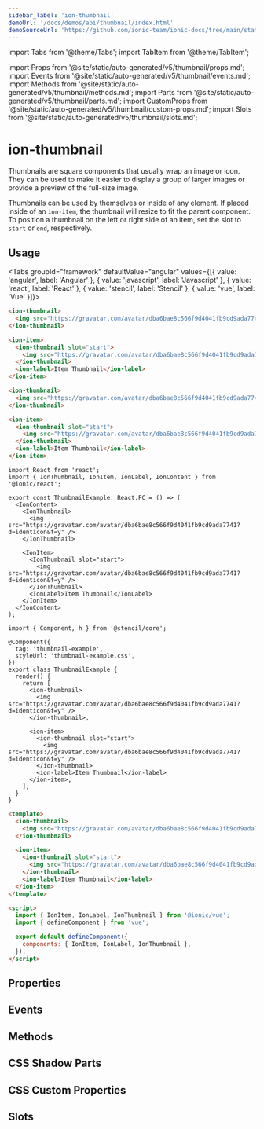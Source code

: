 ```yaml
---
sidebar_label: 'ion-thumbnail'
demoUrl: '/docs/demos/api/thumbnail/index.html'
demoSourceUrl: 'https://github.com/ionic-team/ionic-docs/tree/main/static/demos/api/thumbnail/index.html'
---
```


import Tabs from '@theme/Tabs';
import TabItem from '@theme/TabItem';

import Props from '@site/static/auto-generated/v5/thumbnail/props.md';
import Events from '@site/static/auto-generated/v5/thumbnail/events.md';
import Methods from '@site/static/auto-generated/v5/thumbnail/methods.md';
import Parts from '@site/static/auto-generated/v5/thumbnail/parts.md';
import CustomProps from '@site/static/auto-generated/v5/thumbnail/custom-props.md';
import Slots from '@site/static/auto-generated/v5/thumbnail/slots.md';

# ion-thumbnail

Thumbnails are square components that usually wrap an image or icon. They can be used to make it easier to display a group of larger images or provide a preview of the full-size image.

Thumbnails can be used by themselves or inside of any element. If placed inside of an `ion-item`, the thumbnail will resize to fit the parent component. To position a thumbnail on the left or right side of an item, set the slot to `start` or `end`, respectively.

## Usage

<Tabs groupId="framework" defaultValue="angular" values={[{ value: 'angular', label: 'Angular' }, { value: 'javascript', label: 'Javascript' }, { value: 'react', label: 'React' }, { value: 'stencil', label: 'Stencil' }, { value: 'vue', label: 'Vue' }]}>

<TabItem value="angular">

```html
<ion-thumbnail>
  <img src="https://gravatar.com/avatar/dba6bae8c566f9d4041fb9cd9ada7741?d=identicon&f=y" />
</ion-thumbnail>

<ion-item>
  <ion-thumbnail slot="start">
    <img src="https://gravatar.com/avatar/dba6bae8c566f9d4041fb9cd9ada7741?d=identicon&f=y" />
  </ion-thumbnail>
  <ion-label>Item Thumbnail</ion-label>
</ion-item>
```

</TabItem>

<TabItem value="javascript">

```html
<ion-thumbnail>
  <img src="https://gravatar.com/avatar/dba6bae8c566f9d4041fb9cd9ada7741?d=identicon&f=y" />
</ion-thumbnail>

<ion-item>
  <ion-thumbnail slot="start">
    <img src="https://gravatar.com/avatar/dba6bae8c566f9d4041fb9cd9ada7741?d=identicon&f=y" />
  </ion-thumbnail>
  <ion-label>Item Thumbnail</ion-label>
</ion-item>
```

</TabItem>

<TabItem value="react">

```tsx
import React from 'react';
import { IonThumbnail, IonItem, IonLabel, IonContent } from '@ionic/react';

export const ThumbnailExample: React.FC = () => (
  <IonContent>
    <IonThumbnail>
      <img src="https://gravatar.com/avatar/dba6bae8c566f9d4041fb9cd9ada7741?d=identicon&f=y" />
    </IonThumbnail>

    <IonItem>
      <IonThumbnail slot="start">
        <img src="https://gravatar.com/avatar/dba6bae8c566f9d4041fb9cd9ada7741?d=identicon&f=y" />
      </IonThumbnail>
      <IonLabel>Item Thumbnail</IonLabel>
    </IonItem>
  </IonContent>
);
```

</TabItem>

<TabItem value="stencil">

```tsx
import { Component, h } from '@stencil/core';

@Component({
  tag: 'thumbnail-example',
  styleUrl: 'thumbnail-example.css',
})
export class ThumbnailExample {
  render() {
    return [
      <ion-thumbnail>
        <img src="https://gravatar.com/avatar/dba6bae8c566f9d4041fb9cd9ada7741?d=identicon&f=y" />
      </ion-thumbnail>,

      <ion-item>
        <ion-thumbnail slot="start">
          <img src="https://gravatar.com/avatar/dba6bae8c566f9d4041fb9cd9ada7741?d=identicon&f=y" />
        </ion-thumbnail>
        <ion-label>Item Thumbnail</ion-label>
      </ion-item>,
    ];
  }
}
```

</TabItem>

<TabItem value="vue">

```html
<template>
  <ion-thumbnail>
    <img src="https://gravatar.com/avatar/dba6bae8c566f9d4041fb9cd9ada7741?d=identicon&f=y" />
  </ion-thumbnail>

  <ion-item>
    <ion-thumbnail slot="start">
      <img src="https://gravatar.com/avatar/dba6bae8c566f9d4041fb9cd9ada7741?d=identicon&f=y" />
    </ion-thumbnail>
    <ion-label>Item Thumbnail</ion-label>
  </ion-item>
</template>

<script>
  import { IonItem, IonLabel, IonThumbnail } from '@ionic/vue';
  import { defineComponent } from 'vue';

  export default defineComponent({
    components: { IonItem, IonLabel, IonThumbnail },
  });
</script>
```

</TabItem>

</Tabs>

## Properties

<Props />

## Events

<Events />

## Methods

<Methods />

## CSS Shadow Parts

<Parts />

## CSS Custom Properties

<CustomProps />

## Slots

<Slots />
